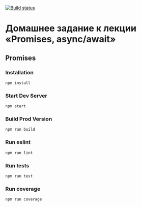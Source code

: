 [![Build status](https://ci.appveyor.com/api/projects/status/nwe4iuaoxfi7jhbi/branch/master?svg=true)](https://ci.appveyor.com/project/Sergey17777/ajs-1-9-1-promises/branch/master)

# Домашнее задание к лекции «Promises, async/await»

## Promises

### Installation

```
npm install
```

### Start Dev Server

```
npm start
```

### Build Prod Version

```
npm run build
```

### Run eslint

```
npm run lint
```

### Run tests

```
npm run test
```

### Run coverage

```
npm run coverage
```
